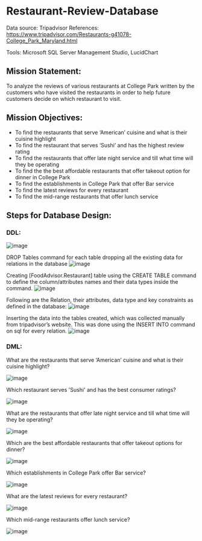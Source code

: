# Restaurant-Review-Database

Data source: Tripadvisor
References: https://www.tripadvisor.com/Restaurants-g41078-College_Park_Maryland.html

Tools: Microsoft SQL Server Management Studio, LucidChart

## Mission Statement:
To analyze the reviews of various restaurants at College Park written by the customers who have visited the restaurants in order to help future customers decide on which restaurant to visit.
## Mission Objectives:
- To find the restaurants that serve ‘American’ cuisine and what is their cuisine highlight
- To find the restaurant that serves ‘Sushi’ and has the highest review rating
- To find the restaurants that offer late night service and till what time will they be operating
- To find the the best affordable restaurants that offer takeout option for dinner in College Park
- To find the establishments in College Park that offer Bar service
- To find the latest reviews for every restaurant
- To find the mid-range restaurants that offer lunch service

## Steps for Database Design:

### DDL:

![image](https://github.com/user-attachments/assets/a74e4619-9fb1-4cf5-94b2-370b3a0024b9)

DROP Tables command for each table dropping all the existing data for relations in the database
![image](https://github.com/user-attachments/assets/c9ee09fb-eaac-4780-b1a9-9dcafaffb0f1)

Creating [FoodAdvisor.Restaurant] table using the CREATE TABLE command to define the column/attributes names and their data types inside the command.
![image](https://github.com/user-attachments/assets/a103b587-e2e8-45aa-b2d6-0e4a1b202dbf)

Following are the Relation, their attributes, data type and key constraints as defined in the database:
![image](https://github.com/user-attachments/assets/43e0a7bb-314a-4dde-96ce-015b86f96322)

Inserting the data into the tables created, which was collected manually from tripadvisor’s website. This was done using the INSERT INTO command on sql for every relation.
![image](https://github.com/user-attachments/assets/9e3fa053-4c1a-49a2-bff7-aa50e642708c)

### DML:

What are the restaurants that serve ‘American’ cuisine and what is their cuisine highlight?

![image](https://github.com/user-attachments/assets/08e9eee3-c6ea-470f-b4f3-4c55b545d0ce)

Which restaurant serves 'Sushi' and has the best consumer ratings?

![image](https://github.com/user-attachments/assets/3d9fd435-c8ec-4451-babe-911712bc6608)

What are the restaurants that offer late night service and till what time will they be operating?

![image](https://github.com/user-attachments/assets/711ee9ee-fcdb-43ad-9b0d-87ffa784947b)

Which are the best affordable restaurants that offer takeout options for dinner?

![image](https://github.com/user-attachments/assets/9ae289d5-64a1-4c09-ba93-5280fe7315e0)

Which establishments in College Park offer Bar service?

![image](https://github.com/user-attachments/assets/6f4b9228-7d60-4013-90fe-23dc74ee844f)

What are the latest reviews for every restaurant?

![image](https://github.com/user-attachments/assets/bd3ac55c-af94-4f3d-b9c2-634ab3727899)

Which mid-range restaurants offer lunch service?

![image](https://github.com/user-attachments/assets/20bc2eaf-d95a-4e46-90f1-d3a64f5d9d1f)









